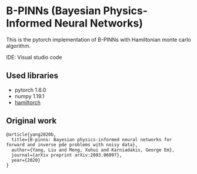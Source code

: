 # B-PINNs (Bayesian Physics-Informed Neural Networks)
This is the pytorch implementation of B-PINNs with Hamiltonian monte carlo algorithm.

IDE: Visual studio code

## Used libraries
- pytorch 1.6.0
- numpy 1.19.1
- [hamiltorch](https://github.com/AdamCobb/hamiltorch)

## Original work
```
@article{yang2020b,
  title={B-pinns: Bayesian physics-informed neural networks for forward and inverse pde problems with noisy data},
  author={Yang, Liu and Meng, Xuhui and Karniadakis, George Em},
  journal={arXiv preprint arXiv:2003.06097},
  year={2020}
}
```
